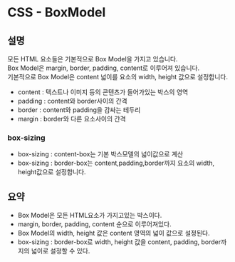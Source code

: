 # CSS - BoxModel

## 설명
모든 HTML 요소들은 기본적으로 Box Model을 가지고 있습니다.   
Box Model은 margin, border, padding, content로 이루어져 있습니다.   
기본적으로 Box Model은 content 넓이를 요소의 width, height 값으로 설정합니다.   

- content : 텍스트나 이미지 등의 콘텐츠가 들어가있는 박스의 영역
- padding : content와 border사이의 간격
- border : content와 padding을 감싸는 테두리
- margin : border와 다른 요소사이의 간격

### box-sizing
- box-sizing : content-box는 기본 박스모델의 넓이값으로 계산
- box-sizing : border-box는 content,padding,border까지 요소의 width, height값으로 설정합니다.

## 요약
- Box Model은 모든 HTML요소가 가지고있는 박스이다.
- margin, border, padding, content 순으로 이루어져있다.
- Box Model의 width, height 값은 content 영역의 넓이 값으로 설정된다.
- box-sizing : border-box로 width, height 값을 content, padding, border까지의 넓이로 설정할 수 있다.